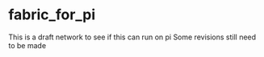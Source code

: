 # fabric_for_pi
This is a draft network to see if this can run on pi
Some revisions still need to be made
